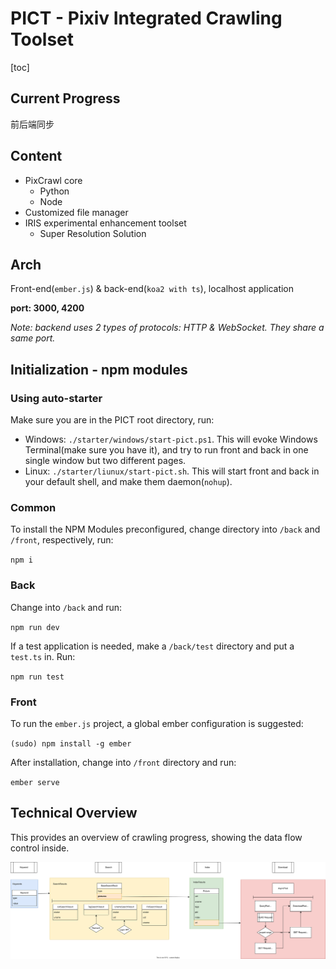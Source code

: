 # PICT - Pixiv Integrated Crawling Toolset

[toc]

## Current Progress
前后端同步

## Content

- PixCrawl core
  - Python
  - Node
- Customized file manager
- IRIS experimental enhancement toolset
  - Super Resolution Solution

## Arch

Front-end(`ember.js`) & back-end(`koa2 with ts`), localhost application

**port: 3000, 4200**

*Note: backend uses 2 types of protocols: HTTP & WebSocket. They share a same port.*

## Initialization - npm modules

### Using auto-starter

Make sure you are in the PICT root directory, run:

- Windows: `./starter/windows/start-pict.ps1`. This will evoke Windows Terminal(make sure you have it), and try to run front and back in one single window but two different pages.
- Linux: `./starter/liunux/start-pict.sh`. This will start front and back in your default shell, and make them daemon(`nohup`).

### Common

To install the NPM Modules preconfigured, change directory into `/back` and `/front`, respectively, run:

`npm i`

### Back

Change into `/back` and run:

`npm run dev`

If a test application is needed, make a `/back/test` directory and put a `test.ts` in. Run:

`npm run test`

### Front

To run the `ember.js` project, a global ember configuration is suggested:

`(sudo) npm install -g ember`

After installation, change into `/front` directory and run:

`ember serve`

## Technical Overview

This provides an overview of crawling progress, showing the data flow control inside.

![img](./readme-src/back.svg)
